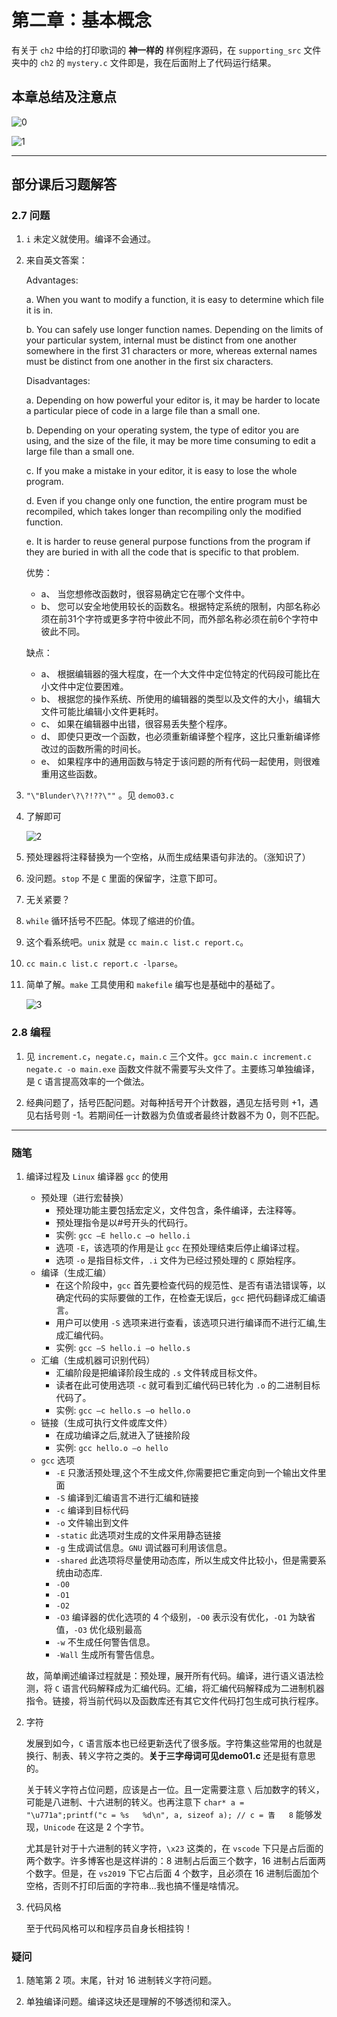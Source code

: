 # 第二章：基本概念

有关于 `ch2` 中给的打印歌词的 **神一样的** 样例程序源码，在 `supporting_src` 文件夹中的 `ch2` 的 `mystery.c` 文件即是，我在后面附上了代码运行结果。

## 本章总结及注意点

![0](https://raw.githubusercontent.com/Y-puyu/picture/main/images/20201226212852.png)

![1](https://raw.githubusercontent.com/Y-puyu/picture/main/images/20201226211813.png)

---

## 部分课后习题解答

### 2.7 问题

1. `i` 未定义就使用。编译不会通过。

2. 来自英文答案：

    Advantages:

    a. When you want to modify a function, it is easy to determine which file it is in.

    b. You can safely use longer function names. Depending on the limits of your particular system, internal must be distinct from one another somewhere in the first 31 characters or more, whereas external names must be distinct from one another in the first six characters.

    Disadvantages:

    a. Depending on how powerful your editor is, it may be harder to locate a particular piece of code in a large file than a small one.

    b. Depending on your operating system, the type of editor you are using, and the size of the file, it may be more time consuming to edit a large file than a small one.

    c. If you make a mistake in your editor, it is easy to lose the whole program.

    d. Even if you change only one function, the entire program must be recompiled, which takes longer than recompiling only the modified function.

    e. It is harder to reuse general purpose functions from the program if they are buried in with all the code that is specific to that problem.

    优势：

   - a、 当您想修改函数时，很容易确定它在哪个文件中。
   - b、 您可以安全地使用较长的函数名。根据特定系统的限制，内部名称必须在前31个字符或更多字符中彼此不同，而外部名称必须在前6个字符中彼此不同。

    缺点：

   - a、 根据编辑器的强大程度，在一个大文件中定位特定的代码段可能比在小文件中定位要困难。
   - b、 根据您的操作系统、所使用的编辑器的类型以及文件的大小，编辑大文件可能比编辑小文件更耗时。
   - c、 如果在编辑器中出错，很容易丢失整个程序。
   - d、 即使只更改一个函数，也必须重新编译整个程序，这比只重新编译修改过的函数所需的时间长。
   - e、 如果程序中的通用函数与特定于该问题的所有代码一起使用，则很难重用这些函数。

3. `"\"Blunder\?\?!??\""` 。见 `demo03.c`

4. 了解即可

    ![2](https://raw.githubusercontent.com/Y-puyu/picture/main/images/20201226212148.png)

5. 预处理器将注释替换为一个空格，从而生成结果语句非法的。（涨知识了）

6. 没问题。`stop` 不是 `C` 里面的保留字，注意下即可。

7. 无关紧要？

8. `while` 循环括号不匹配。体现了缩进的价值。

9. 这个看系统吧。`unix` 就是 `cc main.c list.c report.c`。

10. `cc main.c list.c report.c -lparse`。

11. 简单了解。`make` 工具使用和 `makefile` 编写也是基础中的基础了。

    ![3](https://raw.githubusercontent.com/Y-puyu/picture/main/images/20201226212313.png)

### 2.8 编程

1. 见 `increment.c`，`negate.c`，`main.c` 三个文件。`gcc main.c increment.c  negate.c -o main.exe` 函数文件就不需要写头文件了。主要练习单独编译，是 `C` 语言提高效率的一个做法。

2. 经典问题了，括号匹配问题。对每种括号开个计数器，遇见左括号则 +1，遇见右括号则 -1。若期间任一计数器为负值或者最终计数器不为 0，则不匹配。

---

### 随笔

1. 编译过程及 `Linux` 编译器 `gcc` 的使用
    - 预处理（进行宏替换）
      - 预处理功能主要包括宏定义，文件包含，条件编译，去注释等。
      - 预处理指令是以#号开头的代码行。
      - 实例: `gcc –E hello.c –o hello.i`
      - 选项 `-E`，该选项的作用是让 `gcc` 在预处理结束后停止编译过程。
      - 选项 `-o` 是指目标文件，`.i` 文件为已经过预处理的 `C` 原始程序。
    - 编译（生成汇编）
      - 在这个阶段中，`gcc` 首先要检查代码的规范性、是否有语法错误等，以确定代码的实际要做的工作，在检查无误后，`gcc` 把代码翻译成汇编语言。
      - 用户可以使用 `-S` 选项来进行查看，该选项只进行编译而不进行汇编,生成汇编代码。
      - 实例: `gcc –S hello.i –o hello.s`
    - 汇编（生成机器可识别代码）
      - 汇编阶段是把编译阶段生成的 `.s` 文件转成目标文件。
      - 读者在此可使用选项 `-c` 就可看到汇编代码已转化为 `.o` 的二进制目标代码了。
      - 实例: `gcc –c hello.s –o hello.o`
    - 链接（生成可执行文件或库文件）
      - 在成功编译之后,就进入了链接阶段
      - 实例: `gcc hello.o –o hello`
    - `gcc` 选项
      - `-E` 只激活预处理,这个不生成文件,你需要把它重定向到一个输出文件里面
      - `-S` 编译到汇编语言不进行汇编和链接
      - `-c` 编译到目标代码
      - `-o` 文件输出到文件
      - `-static` 此选项对生成的文件采用静态链接
      - `-g` 生成调试信息。`GNU` 调试器可利用该信息。
      - `-shared` 此选项将尽量使用动态库，所以生成文件比较小，但是需要系统由动态库.
      - `-O0`
      - `-O1`
      - `-O2`
      - `-O3` 编译器的优化选项的 4 个级别，`-O0` 表示没有优化，`-O1` 为缺省值，`-O3` 优化级别最高
      - `-w` 不生成任何警告信息。
      - `-Wall` 生成所有警告信息。

    故，简单阐述编译过程就是：预处理，展开所有代码。编译，进行语义语法检测，将 `C` 语言代码解释成为汇编代码。汇编，将汇编代码解释成为二进制机器指令。链接，将当前代码以及函数库还有其它文件代码打包生成可执行程序。

2. 字符

    发展到如今，`C` 语言版本也已经更新迭代了很多版。字符集这些常用的也就是换行、制表、转义字符之类的。**关于三字母词可见demo01.c** 还是挺有意思的。

    关于转义字符占位问题，应该是占一位。且一定需要注意 `\` 后加数字的转义，可能是八进制、十六进制的转义。也再注意下 `char* a = "\u771a";printf("c = %s   %d\n", a, sizeof a); // c = 眚   8` 能够发现，`Unicode` 在这是 2 个字节。

    尤其是针对于十六进制的转义字符，`\x23` 这类的，在 `vscode` 下只是占后面的两个数字。许多博客也是这样讲的：8 进制占后面三个数字，16 进制占后面两个数字。但是，在 `vs2019` 下它占后面 4 个数字，且必须在 16 进制后面加个空格，否则不打印后面的字符串...我也搞不懂是啥情况。

3. 代码风格

    至于代码风格可以和程序员自身长相挂钩！

### 疑问

 1. 随笔第 2 项。末尾，针对 16 进制转义字符问题。

 2. 单独编译问题。编译这块还是理解的不够透彻和深入。
